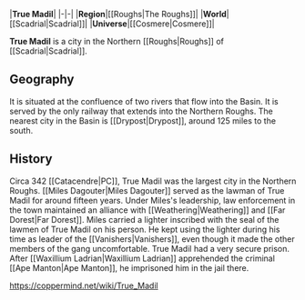 |**True Madil**|
|-|-|
|**Region**|[[Roughs\|The Roughs]]|
|**World**|[[Scadrial\|Scadrial]]|
|**Universe**|[[Cosmere\|Cosmere]]|

**True Madil** is a city in the Northern [[Roughs\|Roughs]] of [[Scadrial\|Scadrial]].

## Geography
It is situated at the confluence of two rivers that flow into the Basin. It is served by the only railway that extends into the Northern Roughs. The nearest city in the Basin is [[Drypost\|Drypost]], around 125 miles to the south.

## History
Circa 342 [[Catacendre\|PC]], True Madil was the largest city in the Northern Roughs.
[[Miles Dagouter\|Miles Dagouter]] served as the lawman of True Madil for around fifteen years. Under Miles's leadership, law enforcement in the town maintained an alliance with [[Weathering\|Weathering]] and [[Far Dorest\|Far Dorest]]. Miles carried a lighter inscribed with the seal of the lawmen of True Madil on his person. He kept using the lighter during his time as leader of the [[Vanishers\|Vanishers]], even though it made the other members of the gang uncomfortable.
True Madil had a very secure prison. After [[Waxillium Ladrian\|Waxillium Ladrian]] apprehended the criminal [[Ape Manton\|Ape Manton]], he imprisoned him in the jail there.



https://coppermind.net/wiki/True_Madil